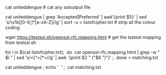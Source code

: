 cat uniteddengue # cat any ssloutput file

cat uniteddengue | grep 'Accepted\|Preferred' | awk'{print $5}' | sed 's/\x1b\[[0-9;]*[a-zA-Z]//g' | sort -u > listofcipher.txt # strip all the colour coding

wget https://testssl.sh/openssl-rfc.mapping.html # get
the lastest mapping from testssl.sh

for i in $(cat listofcipher.txt);  do  cat openssl-rfc.mapping.html | grep -w " $i " | sed 's/<[^>]*>//g' | awk '{print $2 " ("$6 ")"}' ;  done > matching.txt

cat uniteddengue ; echo '  ' ;  cat matching.txt

